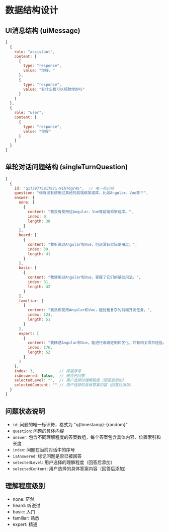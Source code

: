 # 数据结构设计

## UI消息结构 (uiMessage)
```javascript
[
  {
    role: "assistant",
    content: [
      {
        type: "response",
        value: "你好，"
      },
      {
        type: "response",
        value: "有什么我可以帮助你的吗"
      }
    ]
  },
  {
    role: "user",
    content: [
      {
        type: "response",
        value: "你好"
      }
    ]
  }
]
```

## 单轮对话问题结构 (singleTurnQuestion)
```javascript
[
  {
    id: "q1739775817871-91h7dgr45",  // 唯一标识符
    question: "你有没有使用过其他的前端框架或库，比如Angular、Vue等？",
    answer: {
      none: [
        {
          content: "我没有使用过Angular、Vue等前端框架或库。",
          index: 0,
          length: 38
        }
      ],
      heard: [
        {
          content: "我听说过Angular和Vue，但还没有实际使用过。",
          index: 39,
          length: 41
        }
      ],
      basic: [
        {
          content: "我使用过Angular和Vue，掌握了它们的基础用法。",
          index: 81,
          length: 42
        }
      ],
      familiar: [
        {
          content: "我熟练使用Angular和Vue，能处理复杂的前端开发任务。",
          index: 124,
          length: 51
        }
      ],
      expert: [
        {
          content: "我精通Angular和Vue，能进行高级定制和优化，并有相关项目经验。",
          index: 176,
          length: 52
        }
      ]
    },
    index: 3,           // 问题序号
    isAnswered: false,  // 是否已回答
    selectedLevel: "",  // 用户选择的理解程度（回答后添加）
    selectedContent: "" // 用户选择的具体答案内容（回答后添加）
  }
]
```

## 问题状态说明
- `id`: 问题的唯一标识符，格式为 "q{timestamp}-{random}"
- `question`: 问题的具体内容
- `answer`: 包含不同理解程度的答案数组，每个答案包含具体内容、位置索引和长度
- `index`: 问题在当前对话中的序号
- `isAnswered`: 标记问题是否已被回答
- `selectedLevel`: 用户选择的理解程度（回答后添加）
- `selectedContent`: 用户选择的具体答案内容（回答后添加）

## 理解程度级别
- none: 茫然
- heard: 听说过
- basic: 入门
- familiar: 熟悉
- expert: 精通